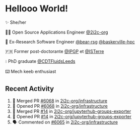 # Hellooo World!

✨ She/her

👩‍💻 Open Source Applications Engineer [@2i2c-org](https://2i2c.org/)

🐻 Ex-Research Software Engineer [@bear-rsg](https://github.com/bear-rsg) [@baskerville-hpc](https://github.com/baskerville-hpc) 

🇫🇷 Former post-doctorante [@IPGP](https://github.com/IPGP) et [@ISTerre](https://www.isterre.fr/) 

💧 PhD graduate [@CDTFluidsLeeds](https://fluid-dynamics.leeds.ac.uk/) 

⌨️ Mech keeb enthusiast 

## Recent Activity 

<!--START_SECTION:activity-->
1. 🎉 Merged PR [#6068](https://github.com/2i2c-org/infrastructure/pull/6068) in [2i2c-org/infrastructure](https://github.com/2i2c-org/infrastructure)
2. 💪 Opened PR [#6068](https://github.com/2i2c-org/infrastructure/pull/6068) in [2i2c-org/infrastructure](https://github.com/2i2c-org/infrastructure)
3. 🎉 Merged PR [#14](https://github.com/2i2c-org/jupyterhub-groups-exporter/pull/14) in [2i2c-org/jupyterhub-groups-exporter](https://github.com/2i2c-org/jupyterhub-groups-exporter)
4. 💪 Opened PR [#14](https://github.com/2i2c-org/jupyterhub-groups-exporter/pull/14) in [2i2c-org/jupyterhub-groups-exporter](https://github.com/2i2c-org/jupyterhub-groups-exporter)
5. 🗣 Commented on [#6065](https://github.com/2i2c-org/infrastructure/pull/6065#issuecomment-2886453479) in [2i2c-org/infrastructure](https://github.com/2i2c-org/infrastructure)
<!--END_SECTION:activity-->
